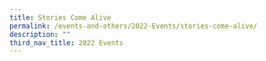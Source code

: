 ```yaml
---
title: Stories Come Alive
permalink: /events-and-others/2022-Events/stories-come-alive/
description: ""
third_nav_title: 2022 Events
---
```

